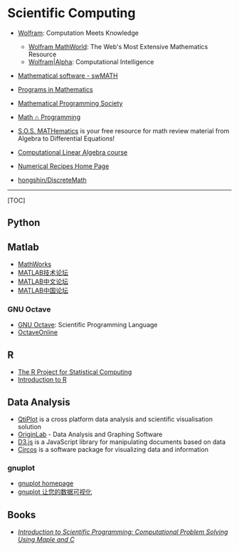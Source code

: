 # Scientific Computing

* [Wolfram](http://www.wolfram.com): Computation Meets Knowledge
  - [Wolfram MathWorld](http://mathworld.wolfram.com): The Web's Most Extensive Mathematics Resource
  - [Wolfram|Alpha](https://www.wolframalpha.com/): Computational Intelligence
* [Mathematical software - swMATH](https://www.swmath.org/)

* [Programs in Mathematics](https://www.mathprograms.org)
* [Mathematical Programming Society](http://www.mathprog.org/)
* [Math ∩ Programming](https://jeremykun.com/)

* [S.O.S. MATHematics](http://www.sosmath.com) is your free resource for math review material from Algebra to Differential Equations!

* [Computational Linear Algebra course](https://www.fast.ai/2017/07/17/num-lin-alg/)
* [Numerical Recipes Home Page](http://numerical.recipes/)
* [hongshin/DiscreteMath](https://github.com/hongshin/DiscreteMath)

------

[TOC]

## Python

## Matlab

* [MathWorks](https://www.mathworks.com)
* [MATLAB技术论坛](http://www.matlabsky.com/)
* [MATLAB中文论坛](https://www.ilovematlab.cn/forum.php)
* [MATLAB中国论坛](http://www.labfans.com/bbs/)

### GNU Octave

* [GNU Octave](https://www.gnu.org/software/octave/): Scientific Programming Language
* [OctaveOnline](https://octave-online.net/)

## R

* [The R Project for Statistical Computing](https://www.r-project.org/)
* [Introduction to R](http://ramnathv.github.io/pycon2014-r/)

## Data Analysis

* [QtiPlot](https://www.qtiplot.com/) is a cross platform data analysis and scientific visualisation solution
* [OriginLab](https://www.originlab.com/) - Data Analysis and Graphing Software
* [D3.js](https://d3js.org/) is a JavaScript library for manipulating documents based on data
* [Circos](http://circos.ca/) is a software package for visualizing data and information

### gnuplot

* [gnuplot homepage](http://www.gnuplot.info/)
* [gnuplot 让您的数据可视化](https://www.ibm.com/developerworks/cn/linux/l-gnuplot/)

## Books

* *[Introduction to Scientific Programming: Computational Problem Solving Using Maple and C](https://www.cs.utah.edu/~zachary/IntroSciProg.html)*
